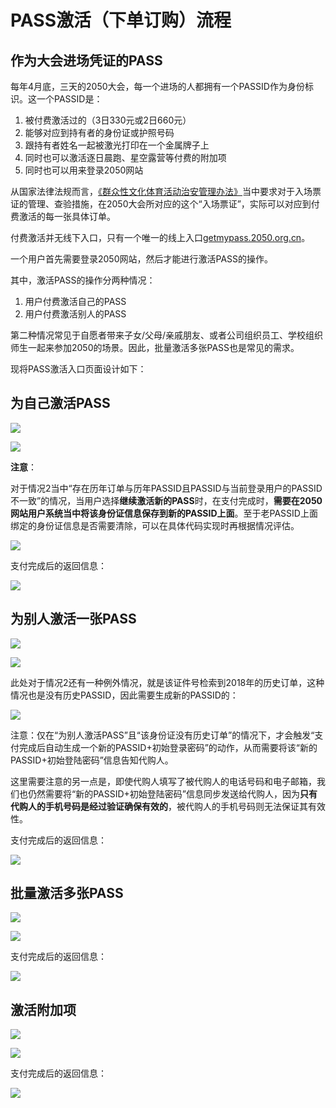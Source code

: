# PASS激活（下单订购）流程

## 作为大会进场凭证的PASS

每年4月底，三天的2050大会，每一个进场的人都拥有一个PASSID作为身份标识。这一个PASSID是：

1. 被付费激活过的（3日330元或2日660元）
1. 能够对应到持有者的身份证或护照号码
1. 跟持有者姓名一起被激光打印在一个金属牌子上
1. 同时也可以激活逐日晨跑、星空露营等付费的附加项
1. 同时也可以用来登录2050网站

从国家法律法规而言，[《群众性文化体育活动治安管理办法》](http://www.gov.cn/gongbao/content/2000/content_60116.htm)当中要求对于入场票证的管理、查验措施，在2050大会所对应的这个“入场票证”，实际可以对应到付费激活的每一张具体订单。

付费激活并无线下入口，只有一个唯一的线上入口[getmypass.2050.org.cn](https://getmypass.2050.org.cn)。

一个用户首先需要登录2050网站，然后才能进行激活PASS的操作。

其中，激活PASS的操作分两种情况：

1. 用户付费激活自己的PASS
1. 用户付费激活别人的PASS

第二种情况常见于自愿者带来子女/父母/亲戚朋友、或者公司组织员工、学校组织师生一起来参加2050的场景。因此，批量激活多张PASS也是常见的需求。

现将PASS激活入口页面设计如下：

## 为自己激活PASS

![](6/Snipaste_2022-01-11_18-39-46.png)

![](6/Snipaste_2022-01-12_12-30-35.png)

**注意**：

对于情况2当中“存在历年订单与历年PASSID且PASSID与当前登录用户的PASSID不一致”的情况，当用户选择**继续激活新的PASS**时，在支付完成时，**需要在2050网站用户系统当中将该身份证信息保存到新的PASSID上面**。至于老PASSID上面绑定的身份证信息是否需要清除，可以在具体代码实现时再根据情况评估。

![](6/Snipaste_2022-01-12_12-30-45.png)

支付完成后的返回信息：

![](6/Snipaste_2022-01-11_19-06-31.png)

## 为别人激活一张PASS

![](6/Snipaste_2022-01-11_18-23-52.png)

![](6/Snipaste_2022-01-11_18-24-20.png)

此处对于情况2还有一种例外情况，就是该证件号检索到2018年的历史订单，这种情况也是没有历史PASSID，因此需要生成新的PASSID的：

![](6/Snipaste_2022-01-12_09-48-03.png)

注意：仅在“为别人激活PASS”且“该身份证没有历史订单”的情况下，才会触发“支付完成后自动生成一个新的PASSID+初始登录密码”的动作，从而需要将该“新的PASSID+初始登陆密码”信息告知代购人。

这里需要注意的另一点是，即使代购人填写了被代购人的电话号码和电子邮箱，我们也仍然需要将“新的PASSID+初始登陆密码”信息同步发送给代购人，因为**只有代购人的手机号码是经过验证确保有效的**，被代购人的手机号码则无法保证其有效性。

支付完成后的返回信息：

![](6/Snipaste_2022-01-12_10-53-13.png)

## 批量激活多张PASS

![](6/Snipaste_2022-01-12_09-51-39.png)

![](6/Snipaste_2022-01-12_10-28-40.png)

支付完成后的返回信息：

![](6/Snipaste_2022-01-12_10-31-49.png)

## 激活附加项

![](6/Snipaste_2022-01-12_09-51-49.png)

![](6/Snipaste_2022-01-12_09-51-59.png)

支付完成后的返回信息：

![](6/Snipaste_2022-01-12_10-36-24.png)